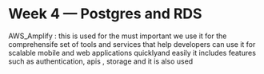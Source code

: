 # Week 4 — Postgres and RDS

AWS_Amplify : this is used for the must important we use it for the comprehensife set of tools and services that help developers can use it for scalable mobile and web applications quicklyand easily it includes features such as authentication, apis , storage and it is also used 
